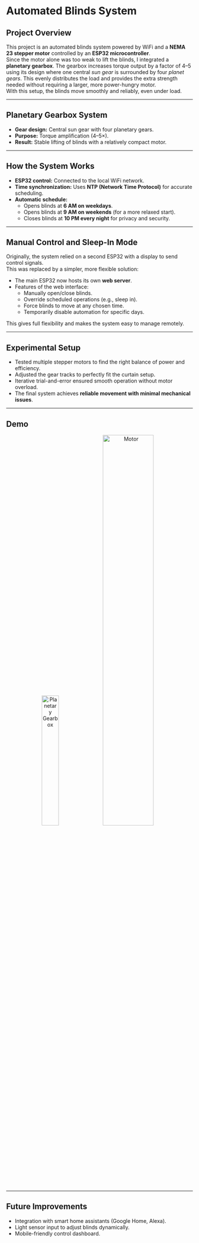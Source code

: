 # Automated Blinds System

## Project Overview
This project is an automated blinds system powered by WiFi and a **NEMA 23 stepper motor** controlled by an **ESP32 microcontroller**.  
Since the motor alone was too weak to lift the blinds, I integrated a **planetary gearbox**. The gearbox increases torque output by a factor of 4–5 using its design where one central *sun gear* is surrounded by four *planet gears*. This evenly distributes the load and provides the extra strength needed without requiring a larger, more power-hungry motor.  
With this setup, the blinds move smoothly and reliably, even under load.

---

## Planetary Gearbox System
- **Gear design:** Central sun gear with four planetary gears.  
- **Purpose:** Torque amplification (4–5×).  
- **Result:** Stable lifting of blinds with a relatively compact motor.  

---

## How the System Works
- **ESP32 control:** Connected to the local WiFi network.  
- **Time synchronization:** Uses **NTP (Network Time Protocol)** for accurate scheduling.  
- **Automatic schedule:**
  - Opens blinds at **6 AM on weekdays**.  
  - Opens blinds at **9 AM on weekends** (for a more relaxed start).  
  - Closes blinds at **10 PM every night** for privacy and security.  

---

## Manual Control and Sleep-In Mode
Originally, the system relied on a second ESP32 with a display to send control signals.  
This was replaced by a simpler, more flexible solution:  

- The main ESP32 now hosts its own **web server**.  
- Features of the web interface:
  - Manually open/close blinds.  
  - Override scheduled operations (e.g., sleep in).  
  - Force blinds to move at any chosen time.  
  - Temporarily disable automation for specific days.  

This gives full flexibility and makes the system easy to manage remotely.

---

## Experimental Setup
- Tested multiple stepper motors to find the right balance of power and efficiency.  
- Adjusted the gear tracks to perfectly fit the curtain setup.  
- Iterative trial-and-error ensured smooth operation without motor overload.  
- The final system achieves **reliable movement with minimal mechanical issues**.  

---

## Demo
<p align="center">
  <img src="https://github.com/user-attachments/assets/cc9a33d3-ace7-4c69-aa76-523b4659701e" alt="Planetary Gearbox" width="30%"/>
  <img src="https://github.com/user-attachments/assets/af963ba9-655c-4fcf-a348-8d5cc893c9a2" alt="Motor" width="52%"/>
</p>





---

## Future Improvements
- Integration with smart home assistants (Google Home, Alexa).  
- Light sensor input to adjust blinds dynamically.  
- Mobile-friendly control dashboard.  
